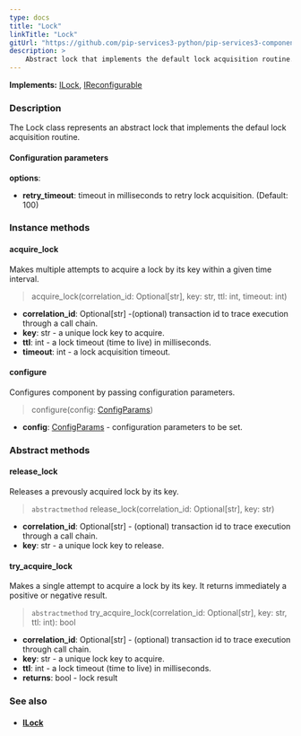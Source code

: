 ```yaml
---
type: docs
title: "Lock"
linkTitle: "Lock"
gitUrl: "https://github.com/pip-services3-python/pip-services3-components-python"
description: >
    Abstract lock that implements the default lock acquisition routine.
---
```


**Implements:** [ILock](../ilock), [IReconfigurable](../../../commons/config/ireconfigurable)

### Description

The Lock class represents an abstract lock that implements the defaul lock acquisition routine. 

#### Configuration parameters
**options**:
- **retry_timeout**: timeout in milliseconds to retry lock acquisition. (Default: 100)


### Instance methods

#### acquire_lock
Makes multiple attempts to acquire a lock by its key within a given time interval.

> acquire_lock(correlation_id: Optional[str], key: str, ttl: int, timeout: int)

- **correlation_id**: Optional[str] -(optional) transaction id to trace execution through a call chain. 
- **key**: str - a unique lock key to acquire.
- **ttl**: int - a lock timeout (time to live) in milliseconds.
- **timeout**: int - a lock acquisition timeout.


#### configure
Configures component by passing configuration parameters.

> configure(config: [ConfigParams](../../../commons/config/config_params))

- **config**: [ConfigParams](../../../commons/config/config_params) - configuration parameters to be set.

### Abstract methods

#### release_lock
Releases a prevously acquired lock by its key.

> `abstractmethod` release_lock(correlation_id: Optional[str], key: str)

- **correlation_id**: Optional[str] - (optional) transaction id to trace execution through a call chain.
- **key**: str - a unique lock key to release.


#### try_acquire_lock
Makes a single attempt to acquire a lock by its key.
It returns immediately a positive or negative result.

> `abstractmethod` try_acquire_lock(correlation_id: Optional[str], key: str, ttl: int): bool

- **correlation_id**: Optional[str] - (optional) transaction id to trace execution through call chain.
- **key**: str - a unique lock key to acquire.
- **ttl**: int - a lock timeout (time to live) in milliseconds.
- **returns**: bool - lock result


### See also
- #### [ILock](../ilock)
